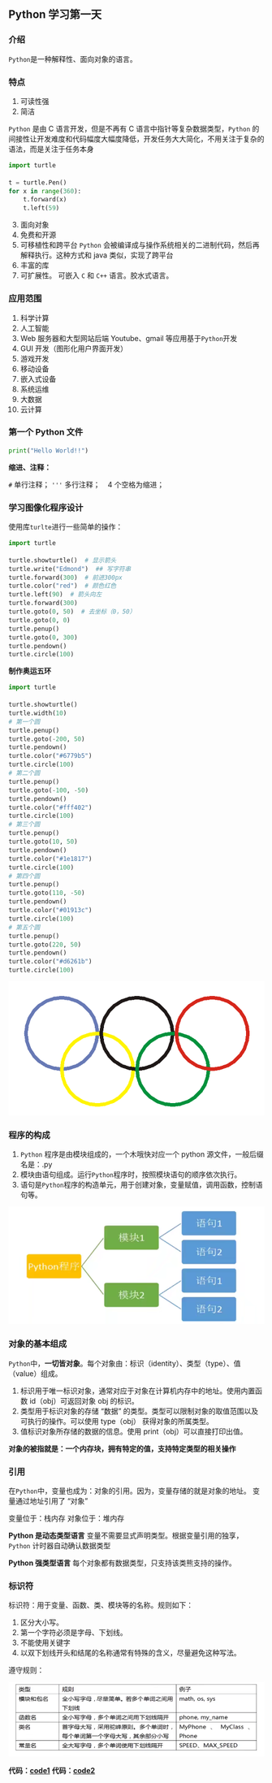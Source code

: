 ## Python 学习第一天

### 介绍

`Python`是一种解释性、面向对象的语言。

### 特点

1. 可读性强
2. 简洁

`Python` 是由 C 语言开发，但是不再有 C 语言中指针等复杂数据类型，`Python` 的间接性让开发难度和代码幅度大幅度降低，开发任务大大简化，不用关注于复杂的语法，而是关注于任务本身

```python
import turtle

t = turtle.Pen()
for x in range(360):
    t.forward(x)
    t.left(59)

```

3. 面向对象
4. 免费和开源
5. 可移植性和跨平台
   `Python` 会被编译成与操作系统相关的二进制代码，然后再解释执行。这种方式和 java 类似，实现了跨平台
6. 丰富的库
7. 可扩展性。 可嵌入 `C` 和 `C++` 语言。胶水式语言。

### 应用范围

1. 科学计算
2. 人工智能
3. Web 服务器和大型网站后端
   Youtube、gmail 等应用基于`Python`开发
4. GUI 开发（图形化用户界面开发）
5. 游戏开发
6. 移动设备
7. 嵌入式设备
8. 系统运维
9. 大数据
10. 云计算

### 第一个 Python 文件

```python
print("Hello World!!")
```

**缩进、注释：**

`#` 单行注释；
`'''` 多行注释；
` ` 4 个空格为缩进；

### 学习图像化程序设计

使用库`turlte`进行一些简单的操作：

```python
import turtle

turtle.showturtle()  # 显示箭头
turtle.write("Edmond")  ## 写字符串
turtle.forward(300)  # 前进300px
turtle.color("red")  # 颜色红色
turtle.left(90)  # 箭头向左
turtle.forward(300)
turtle.goto(0, 50)  # 去坐标（0，50）
turtle.goto(0, 0)
turtle.penup()
turtle.goto(0, 300)
turtle.pendown()
turtle.circle(100)
```

**制作奥运五环**

```python
import turtle

turtle.showturtle()
turtle.width(10)
# 第一个圆
turtle.penup()
turtle.goto(-200, 50)
turtle.pendown()
turtle.color("#6779b5")
turtle.circle(100)
# 第二个圆
turtle.penup()
turtle.goto(-100, -50)
turtle.pendown()
turtle.color("#fff402")
turtle.circle(100)
# 第三个圆
turtle.penup()
turtle.goto(10, 50)
turtle.pendown()
turtle.color("#1e1817")
turtle.circle(100)
# 第四个圆
turtle.penup()
turtle.goto(110, -50)
turtle.pendown()
turtle.color("#01913c")
turtle.circle(100)
# 第五个圆
turtle.penup()
turtle.goto(220, 50)
turtle.pendown()
turtle.color("#d6261b")
turtle.circle(100)
```

![image-20210831173657042](img/image-20210831173657042.png)

### 程序的构成

1. `Python` 程序是由模块组成的，一个木哦快对应一个 python 源文件，一般后缀名是：.py
2. 模块由语句组成。运行`Python`程序时，按照模块语句的顺序依次执行。
3. 语句是`Python`程序的构造单元，用于创建对象，变量赋值，调用函数，控制语句等。

![image-20210831174433174](img/image-20210831174433174.png)

### 对象的基本组成

`Python`中，**一切皆对象**。每个对象由：标识（identity）、类型（type）、值（value）组成。

1. 标识用于唯一标识对象，通常对应于对象在计算机内存中的地址。使用内置函数 id（obj）可返回对象 obj 的标识。
2. 类型用于标识对象的存储 “数据” 的类型。类型可以限制对象的取值范围以及可执行的操作。可以使用 type（obj） 获得对象的所属类型。
3. 值标识对象所存储的数据的信息。使用 print（obj）可以直接打印出值。

**对象的被指就是：一个内存块，拥有特定的值，支持特定类型的相关操作**

### 引用

在`Python`中，变量也成为：对象的引用。因为，变量存储的就是对象的地址。
变量通过地址引用了 “对象”

变量位于：栈内存
对象位于：堆内存

**Python 是动态类型语言**
变量不需要显式声明类型。根据变量引用的独享，`Python` 计时器自动确认数据类型

**Python 强类型语言**
每个对象都有数据类型，只支持该类熊支持的操作。

### 标识符

标识符：用于变量、函数、类、模块等的名称。规则如下：

1. 区分大小写。
2. 第一个字符必须是字母、下划线。
3. 不能使用关键字
4. 以双下划线开头和结尾的名称通常有特殊的含义，尽量避免这种写法。

遵守规则：

![image-20210901143124733](img/image-20210901143124733.png)


**代码：[code1](./code/01.line.py)**
**代码：[code2](./code/02.turtlePart.py)**